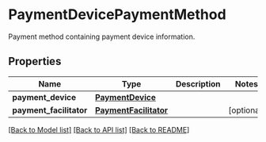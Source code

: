 # PaymentDevicePaymentMethod

Payment method containing payment device information.
## Properties
Name | Type | Description | Notes
------------ | ------------- | ------------- | -------------
**payment_device** | [**PaymentDevice**](PaymentDevice.md) |  | 
**payment_facilitator** | [**PaymentFacilitator**](PaymentFacilitator.md) |  | [optional] 

[[Back to Model list]](../README.md#documentation-for-models) [[Back to API list]](../README.md#documentation-for-api-endpoints) [[Back to README]](../README.md)


